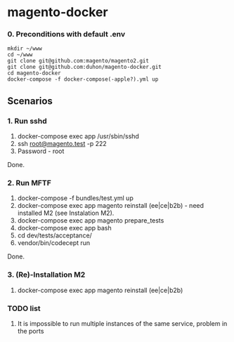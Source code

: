 # magento-docker

### 0. Preconditions with default .env

```
mkdir ~/www
cd ~/www
git clone git@github.com:magento/magento2.git
git clone git@github.com:duhon/magento-docker.git
cd magento-docker
docker-compose -f docker-compose(-apple?).yml up
```


## Scenarios

### 1. Run sshd
 
1. docker-compose exec app /usr/sbin/sshd
2. ssh root@magento.test -p 222
3. Password - root

Done.

### 2. Run MFTF

1. docker-compose -f bundles/test.yml up
2. docker-compose exec app magento reinstall (ee|ce|b2b) - need installed M2 (see Instalation M2).
3. docker-compose exec app magento prepare_tests
4. docker-compose exec app bash
5. cd dev/tests/acceptance/
6. vendor/bin/codecept run

Done.

### 3. (Re)-Installation M2

1. docker-compose exec app magento reinstall (ee|ce|b2b)

### TODO list

1. It is impossible to run multiple instances of the same service, problem in the ports
